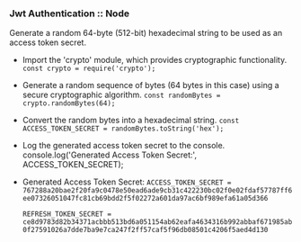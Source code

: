 ### Jwt Authentication :: Node
Generate a random 64-byte (512-bit) hexadecimal string to be used as an access token secret.

- Import the 'crypto' module, which provides cryptographic functionality.
`const crypto = require('crypto');`

- Generate a random sequence of bytes (64 bytes in this case) using a secure cryptographic algorithm.
`const randomBytes = crypto.randomBytes(64);`

- Convert the random bytes into a hexadecimal string.
`const ACCESS_TOKEN_SECRET = randomBytes.toString('hex');`

- Log the generated access token secret to the console.
console.log('Generated Access Token Secret:', ACCESS_TOKEN_SECRET);

- Generated Access Token Secret:
    `ACCESS_TOKEN_SECRET = 767288a20bae2f20fa9c0478e50ead6ade9cb31c422230bc02f0e02fdaf57787ff6ee07326051047fc81cb69bdd2f5f02272a601da97ac6bf989efa61a05d366`

    `REFRESH_TOKEN_SECRET = ce8d9783d82b34371acbbb513bd6a051154ab62eafa4634316b992abbaf671985ab0f27591026a7dde7ba9e7ca247f2ff57caf5f96db08501c4206f5aed4d130`